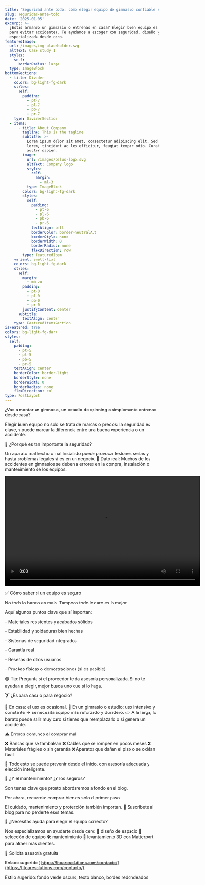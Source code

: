 ```yaml
---
title: 'Seguridad ante todo: cómo elegir equipo de gimnasio confiable sin pagar de más'
slug: seguridad-ante-todo
date: '2025-01-05'
excerpt: >-
  ¿Estás armando un gimnasio o entrenas en casa? Elegir buen equipo es clave
  para evitar accidentes. Te ayudamos a escoger con seguridad, diseño y asesoría
  especializada desde cero.
featuredImage:
  url: /images/img-placeholder.svg
  altText: Case study 1
  styles:
    self:
      borderRadius: large
  type: ImageBlock
bottomSections:
  - title: Divider
    colors: bg-light-fg-dark
    styles:
      self:
        padding:
          - pt-7
          - pl-7
          - pb-7
          - pr-7
    type: DividerSection
  - items:
      - title: About Company
        tagline: This is the tagline
        subtitle: >-
          Lorem ipsum dolor sit amet, consectetur adipiscing elit. Sed ante
          lorem, tincidunt ac leo efficitur, feugiat tempor odio. Curabitur at
          auctor sapien.
        image:
          url: /images/telus-logo.svg
          altText: Company logo
          styles:
            self:
              margin:
                - ml-3
          type: ImageBlock
        colors: bg-light-fg-dark
        styles:
          self:
            padding:
              - pt-6
              - pl-6
              - pb-6
              - pr-6
            textAlign: left
            borderColor: border-neutralAlt
            borderStyle: none
            borderWidth: 0
            borderRadius: none
            flexDirection: row
        type: FeaturedItem
    variant: small-list
    colors: bg-light-fg-dark
    styles:
      self:
        margin:
          - mb-20
        padding:
          - pt-0
          - pl-0
          - pb-0
          - pr-0
        justifyContent: center
      subtitle:
        textAlign: center
    type: FeaturedItemsSection
isFeatured: true
colors: bg-light-fg-dark
styles:
  self:
    padding:
      - pt-5
      - pl-5
      - pb-5
      - pr-5
    textAlign: center
    borderColor: border-light
    borderStyle: none
    borderWidth: 0
    borderRadius: none
    flexDirection: col
type: PostLayout
---
```

¿Vas a montar un gimnasio, un estudio de spinning o simplemente entrenas desde casa?

Elegir buen equipo no solo se trata de marcas o precios: la seguridad es clave, y puede marcar la diferencia entre una buena experiencia o un accidente.

🚨 ¿Por qué es tan importante la seguridad?

Un aparato mal hecho o mal instalado puede provocar lesiones serias y hasta problemas legales si es en un negocio.
🧠 Dato real: Muchos de los accidentes en gimnasios se deben a errores en la compra, instalación o mantenimiento de los equipos.

<video width="640" height="360" controls>
  <source src="/videos/unsafe-bench.mp4" type="video/mp4" />
  Your browser does not support the video tag.
</video>

✅ Cómo saber si un equipo es seguro

No todo lo barato es malo. Tampoco todo lo caro es lo mejor.

Aquí algunos puntos clave que sí importan:

\- Materiales resistentes y acabados sólidos

\- Estabilidad y soldaduras bien hechas

\- Sistemas de seguridad integrados

\- Garantía real

\- Reseñas de otros usuarios

\- Pruebas físicas o demostraciones (si es posible)

🟢 Tip: Pregunta si el proveedor te da asesoría personalizada. Si no te ayudan a elegir, mejor busca uno que sí lo haga.

🏋️ ¿Es para casa o para negocio?

🔸 En casa: el uso es ocasional.
🔸 En un gimnasio o estudio: uso intensivo y constante → se necesita equipo más reforzado y duradero.
👉 A la larga, lo barato puede salir muy caro si tienes que reemplazarlo o si genera un accidente.

⚠️ Errores comunes al comprar mal

❌ Bancas que se tambalean
❌ Cables que se rompen en pocos meses
❌ Materiales frágiles o sin garantía
❌ Aparatos que dañan el piso o se oxidan fácil

🔐 Todo esto se puede prevenir desde el inicio, con asesoría adecuada y elección inteligente.

💬 ¿Y el mantenimiento? ¿Y los seguros?

Son temas clave que pronto abordaremos a fondo en el blog.

Por ahora, recuerda: comprar bien es solo el primer paso.

El cuidado, mantenimiento y protección también importan.
📌 Suscríbete al blog para no perderte esos temas.

🤝 ¿Necesitas ayuda para elegir el equipo correcto?

Nos especializamos en ayudarte desde cero:
📏 diseño de espacio
🧩 selección de equipo
🛠️ mantenimiento
📸 levantamiento 3D con Matterport para atraer más clientes.

📣 Solicita asesoría gratuita

Enlace sugerido:[ https://fitcaresolutions.com/contacto/](https://fitcaresolutions.com/contacto/)

Estilo sugerido: fondo verde oscuro, texto blanco, bordes redondeados
